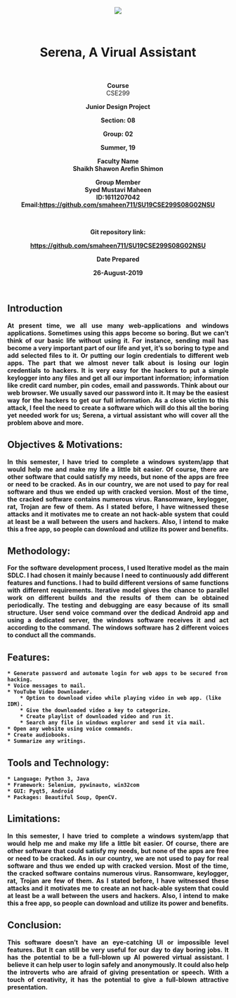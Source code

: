 <p align='center'><img src='https://elmsprodcdnendpoint.azureedge.net/attachments/15/2bfe67c5-2678-e011-969d-0030487d8897/46f5b6ce-3ea8-47ed-8444-80b87ed980cd.png'/></p>
<br/>
<h1 align='center'><b>Serena, A Virual Assistant</b></h1>
<br/>
<p align="center">
    <p align='center'><b>Course</b></br> CSE299</p>
    <p align='center'><b>Junior Design Project</p> 
    <p align='center'><b>Section: </b>08</p>
    <p align='center'><b>Group: </b>02</p>
    <p align='center'><b>Summer, 19</b></p>
    <p align='center'><b>Faculty Name </b><br/>Shaikh Shawon Arefin Shimon</p>
    <p align='center'><b>Group Member </b><br/>Syed Mustavi Maheen<br/>ID:1611207042<br/>Email:<a  href='https://github.com/smaheen711/SU19CSE299S08G02NSU'>https://github.com/smaheen711/SU19CSE299S08G02NSU</a></p>
</p>
<br/>
<p align='center'><b>Git repository link: </b></p>

<p align='center'><a  href='https://github.com/smaheen711/SU19CSE299S08G02NSU'>https://github.com/smaheen711/SU19CSE299S08G02NSU</a></p>
<p align='center'><b>Date Prepared</b></p>
<p align='center'>26-August-2019</p>
<br/>


<h2>Introduction</h2>
        <p align='justify'>At present time, we all use many web-applications and windows applications. Sometimes using this apps become so boring. But we can’t think of our basic life without using it. For instance, sending mail has become a very important part of our life and yet, it’s so boring to type and add selected files to it. Or putting our login credentials to different web apps. The part that we almost never talk about is losing our login credentials to hackers. It is very easy for the hackers to put a simple keylogger into any files and get all our important information; information like credit card number, pin codes, email and passwords. Think about our web browser. We usually saved our password into it. It may be the easiest way for the hackers to get our full information. As a close victim to this attack, I feel the need to create a software which will do this all the boring yet needed work for us; Serena, a virtual assistant who will cover all the problem above and more.</p>


<h2>Objectives & Motivations:</h2>

<p align='justify'>
In this semester, I have tried to complete a windows system/app that would help me and make my life a little bit easier. Of course, there are other software that could satisfy my needs, but none of the apps are free or need to be cracked. As in our country, we are not used to pay for real software and thus we ended up with cracked version. Most of the time, the cracked software contains numerous virus. Ransomware, keylogger, rat, Trojan are few of them. As I stated before, I have witnessed these attacks and it motivates me to create an not hack-able system that could at least be a wall between the users and hackers. Also, I intend to make this a free app, so people can download and utilize its power and benefits. 
    
<h2>Methodology:</h2>

<p align='justify'>
For the software development process, I used Iterative model as the main SDLC. I had chosen it mainly because I need to continuously add different features and functions. I had to build different versions of same functions with different requirements. Iterative model gives the chance to parallel work on different builds and the results of them can be obtained periodically. The testing and debugging are easy because of its small structure. User send voice command over the dedicad Android app and using a dedicated server, the windows software receives it and act according to the command. The windows software has 2 different voices to conduct all the commands. 

</p>

## Features:  
    
    * Generate password and automate login for web apps to be secured from hacking.  
    * Voice messages to mail.  
    * YouTube Video Downloader.  
        * Option to download video while playing video in web app. (like IDM).  
        * Give the downloaded video a key to categorize.  
        * Create playlist of downloaded video and run it.  
        * Search any file in windows explorer and send it via mail.  
    * Open any website using voice commands.  
    * Create audiobooks.  
    * Summarize any writings.    

## Tools and Technology:  
    
    * Language: Python 3, Java  
    * Framework: Selenium, pywinauto, win32com
    * GUI: Pyqt5, Android  
    * Packages: Beautiful Soup, OpenCV.   

<h2>Limitations:</h2>

<p align='justify'>
In this semester, I have tried to complete a windows system/app that would help me and make my life a little bit easier. Of course, there are other software that could satisfy my needs, but none of the apps are free or need to be cracked. As in our country, we are not used to pay for real software and thus we ended up with cracked version. Most of the time, the cracked software contains numerous virus. Ransomware, keylogger, rat, Trojan are few of them. As I stated before, I have witnessed these attacks and it motivates me to create an not hack-able system that could at least be a wall between the users and hackers. Also, I intend to make this a free app, so people can download and utilize its power and benefits. 
    
<h2>Conclusion:</h2>

<p align='justify'>
This software doesn’t have an eye-catching UI or impossible level features. But It can still be very useful for our day to day boring jobs. It has the potential to be a full-blown up AI powered virtual assistant. I believe it can help user to login safely and anonymously. It could also help the introverts who are afraid of giving presentation or speech. With a touch of creativity, it has the potential to give a full-blown attractive presentation. 

